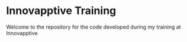 # Innovapptive Training 
Welcome to the repository for the code developed during my training at Innovapptive
 
